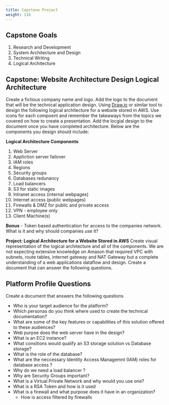 ```yaml
---
title: Capstone Project
weight: 116
---
```


## Capstone Goals
1. Research and Development 
2. System Architecture and Design 
3. Technical Writing 
4. Logical Architecture 

## Capstone: Website Architecture Design Logical Architecture
Create a fictious company name and logo. Add the logo to the document that will be the technical application design. 
Using [Draw.io](https://www.draw.io) or similar tool to design the following logical architecture for a website stored in AWS. Use icons for each compoent and remember the takeaways from the topics we covered on how to create a presentation. Add the locgial design to the document once you have completed architecture. Below are the components you design should include: 

**Logical Architecture Components**
1. Web Server 
2. Appliction server failover  
3. IAM roles
4. Regions
5. Security groups
6. Databases redunancy 
7. Load balancers
8. S3 for static images 
9. Intranet access (internal webpages)
10. Internet access (public webpages) 
11. Firewalls & DMZ for public and private access 
12. VPN - employee only
13. Client Machine(s)

**Bonus** - Token based authentication for access to the companies network. What is it and why should companies use it?   

**Project: Logical Architecture for a Website Stored in AWS**
Create visual representation of the logical architecture and all of the components. We are not expecting extensive knowledge on Amason that required VPC with subnets, route tables, internet gateway and NAT Gateway but a complete understanding of a web applications dataflow and design. Create a document that can answer the following questions.  

## Platform Profile Questions
Create a document that answers the following questions
- Who is your target audience for the platform? 
- Which personas do you think where used to create the technical documentation? 
- What are some of the key features or capabilities of this solution offered to these audiences?
- Web purpse does the web server have in the design?
- What is an EC2 instance?
- What consitions would qualify an S3 storage solution vs Database storage? 
- What is the role of the database?  
- What are the neccessary Identity Access Managemnt (IAM) roles for database access ? 
- Why do we need a load balancer ? 
- Why are Security Groups important? 
- What is a Virtual Private Network and why would you use one?
- What is a RSA Token and how is it used 
- What is a firewall and what purpose does it have in an organization? 
  - How is access filtered by firewalls  

